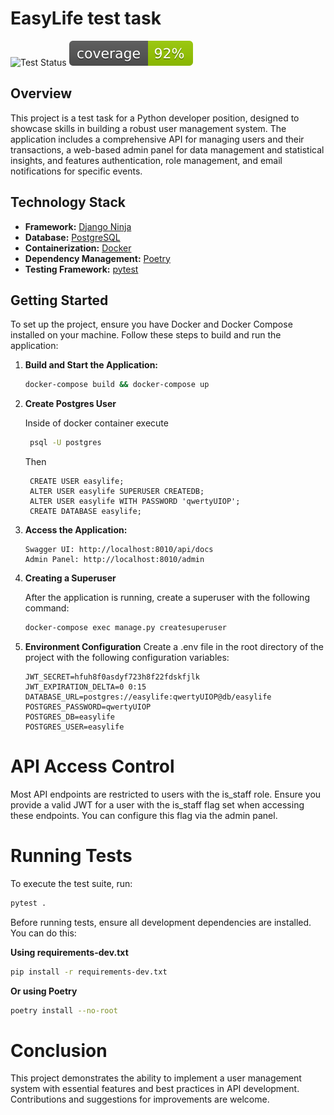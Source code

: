 # EasyLife test task
![Test Status](https://github.com/krch-su/easylife/actions/workflows/ci.yml/badge.svg)
![Coverage Status](./.github/coverage.svg)


## Overview

This project is a test task for a Python developer position, designed to showcase skills in building a robust user management system. The application includes a comprehensive API for managing users and their transactions, a web-based admin panel for data management and statistical insights, and features authentication, role management, and email notifications for specific events.

## Technology Stack

- **Framework:** [Django Ninja](https://django-ninja.rest-framework.com/)
- **Database:** [PostgreSQL](https://www.postgresql.org/)
- **Containerization:** [Docker](https://www.docker.com/)
- **Dependency Management:** [Poetry](https://python-poetry.org/)
- **Testing Framework:** [pytest](https://docs.pytest.org/en/stable/)

## Getting Started

To set up the project, ensure you have Docker and Docker Compose installed on your machine. Follow these steps to build and run the application:

1. **Build and Start the Application:**
    ```bash
    docker-compose build && docker-compose up
    ```
2. **Create Postgres User**

   Inside of docker container execute
   ```bash
    psql -U postgres
    ```
   
   Then
   ```postgres-sql   
    CREATE USER easylife;
    ALTER USER easylife SUPERUSER CREATEDB;
    ALTER USER easylife WITH PASSWORD 'qwertyUIOP';
    CREATE DATABASE easylife;
   ```

3. **Access the Application:**
    ```
    Swagger UI: http://localhost:8010/api/docs
    Admin Panel: http://localhost:8010/admin
    ```
   
4. **Creating a Superuser**

   After the application is running, create a superuser with the following command:

   ```bash
   docker-compose exec manage.py createsuperuser
   ```

5. **Environment Configuration**
Create a .env file in the root directory of the project with the following configuration variables:

   ```dotenv
   JWT_SECRET=hfuh8f0asdyf723h8f22fdskfjlk
   JWT_EXPIRATION_DELTA=0 0:15
   DATABASE_URL=postgres://easylife:qwertyUIOP@db/easylife
   POSTGRES_PASSWORD=qwertyUIOP
   POSTGRES_DB=easylife
   POSTGRES_USER=easylife
   ```

# API Access Control

Most API endpoints are restricted to users with the is_staff role. Ensure you provide a valid JWT for a user with the is_staff flag set when accessing these endpoints. You can configure this flag via the admin panel.

# Running Tests
To execute the test suite, run:

```bash
pytest .
```

Before running tests, ensure all development dependencies are installed. You can do this:

**Using requirements-dev.txt**
```bash
pip install -r requirements-dev.txt
```


**Or using Poetry**
```bash
poetry install --no-root
```

# Conclusion
This project demonstrates the ability to implement a user management system with essential features and best practices in API development. Contributions and suggestions for improvements are welcome.

